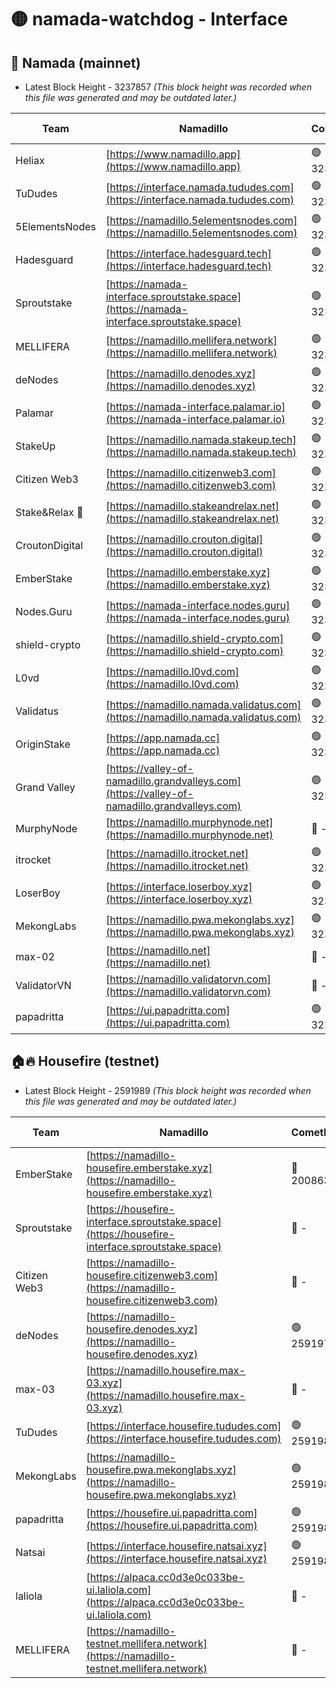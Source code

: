 # 🟡 namada-watchdog - Interface

## 🚀 Namada (mainnet)
- Latest Block Height - 3237857 *(This block height was recorded when this file was generated and may be outdated later.)*

| Team | Namadillo | CometBFT | Indexer | MASP Indexer |
|-|-|-|-|-|
| Heliax | [https://www.namadillo.app](https://www.namadillo.app) | 🟢 3237834 | 🟢 3237834 | 🟢 3237834 |
| TuDudes | [https://interface.namada.tududes.com](https://interface.namada.tududes.com) | 🟢 3237834 | 🟢 3237834 | 🟢 3237834 |
| 5ElementsNodes | [https://namadillo.5elementsnodes.com](https://namadillo.5elementsnodes.com) | 🟢 3237835 | 🟢 3237834 | 🟢 3237834 |
| Hadesguard | [https://interface.hadesguard.tech](https://interface.hadesguard.tech) | 🟢 3237835 | 🟢 3237835 | 🟢 3237835 |
| Sproutstake | [https://namada-interface.sproutstake.space](https://namada-interface.sproutstake.space) | 🟢 3237836 | 🟢 3237836 | 🟢 3237835 |
| MELLIFERA | [https://namadillo.mellifera.network](https://namadillo.mellifera.network) | 🟢 3237837 | 🟢 3237837 | 🟢 3237837 |
| deNodes | [https://namadillo.denodes.xyz](https://namadillo.denodes.xyz) | 🟢 3237838 | 🟢 3237838 | 🟢 3237838 |
| Palamar | [https://namada-interface.palamar.io](https://namada-interface.palamar.io) | 🟢 3237838 | 🟢 3237838 | 🟢 3237838 |
| StakeUp | [https://namadillo.namada.stakeup.tech](https://namadillo.namada.stakeup.tech) | 🟢 3237839 | 🟢 3237839 | 🟢 3237839 |
| Citizen Web3 | [https://namadillo.citizenweb3.com](https://namadillo.citizenweb3.com) | 🟢 3237840 | 🟢 3237840 | 🟢 3237840 |
| Stake&Relax 🦥 | [https://namadillo.stakeandrelax.net](https://namadillo.stakeandrelax.net) | 🟢 3237840 | 🟢 3237840 | 🟢 3237840 |
| CroutonDigital | [https://namadillo.crouton.digital](https://namadillo.crouton.digital) | 🟢 3237841 | 🟢 3237841 | 🟢 3237841 |
| EmberStake | [https://namadillo.emberstake.xyz](https://namadillo.emberstake.xyz) | 🟢 3237842 | 🟢 3237842 | 🟢 3237842 |
| Nodes.Guru | [https://namada-interface.nodes.guru](https://namada-interface.nodes.guru) | 🟢 3237843 | 🟢 3237843 | 🟢 3237843 |
| shield-crypto | [https://namadillo.shield-crypto.com](https://namadillo.shield-crypto.com) | 🟢 3237843 | 🟢 3237843 | 🟢 3237843 |
| L0vd | [https://namadillo.l0vd.com](https://namadillo.l0vd.com) | 🟢 3237844 | 🟢 3237844 | 🟢 3237844 |
| Validatus | [https://namadillo.namada.validatus.com](https://namadillo.namada.validatus.com) | 🟢 3237845 | 🟢 3237845 | 🟢 3237845 |
| OriginStake | [https://app.namada.cc](https://app.namada.cc) | 🟢 3237846 | 🟢 3237845 | 🟢 3237845 |
| Grand Valley | [https://valley-of-namadillo.grandvalleys.com](https://valley-of-namadillo.grandvalleys.com) | 🟢 3237846 | 🟢 3237846 | 🟢 3237847 |
| MurphyNode | [https://namadillo.murphynode.net](https://namadillo.murphynode.net) | 🔴 - | 🔴 - | 🔴 - |
| itrocket | [https://namadillo.itrocket.net](https://namadillo.itrocket.net) | 🟢 3237851 | 🟢 3237851 | 🟢 3237851 |
| LoserBoy | [https://interface.loserboy.xyz](https://interface.loserboy.xyz) | 🟢 3237851 | 🟢 3237851 | 🟢 3237851 |
| MekongLabs | [https://namadillo.pwa.mekonglabs.xyz](https://namadillo.pwa.mekonglabs.xyz) | 🟢 3237852 | 🟢 3237852 | 🟢 3237852 |
| max-02 | [https://namadillo.net](https://namadillo.net) | 🔴 - | 🔴 - | 🔴 - |
| ValidatorVN | [https://namadillo.validatorvn.com](https://namadillo.validatorvn.com) | 🔴 - | 🔴 - | 🔴 - |
| papadritta | [https://ui.papadritta.com](https://ui.papadritta.com) | 🟢 3237857 | 🟢 3237857 | 🟢 3237857 |

## 🏠🔥 Housefire (testnet)
- Latest Block Height - 2591989 *(This block height was recorded when this file was generated and may be outdated later.)*

| Team | Namadillo | CometBFT | Indexer | MASP Indexer |
|-|-|-|-|-|
| EmberStake | [https://namadillo-housefire.emberstake.xyz](https://namadillo-housefire.emberstake.xyz) | 🔴 2008636 | 🔴 - | 🔴 - |
| Sproutstake | [https://housefire-interface.sproutstake.space](https://housefire-interface.sproutstake.space) | 🔴 - | 🔴 - | 🔴 - |
| Citizen Web3 | [https://namadillo-housefire.citizenweb3.com](https://namadillo-housefire.citizenweb3.com) | 🔴 - | 🔴 - | 🔴 - |
| deNodes | [https://namadillo-housefire.denodes.xyz](https://namadillo-housefire.denodes.xyz) | 🟢 2591979 | 🟢 2591979 | 🟢 2591978 |
| max-03 | [https://namadillo.housefire.max-03.xyz](https://namadillo.housefire.max-03.xyz) | 🔴 - | 🔴 - | 🔴 - |
| TuDudes | [https://interface.housefire.tududes.com](https://interface.housefire.tududes.com) | 🟢 2591987 | 🟢 2591987 | 🟢 2591987 |
| MekongLabs | [https://namadillo-housefire.pwa.mekonglabs.xyz](https://namadillo-housefire.pwa.mekonglabs.xyz) | 🟢 2591987 | 🟢 2591987 | 🟢 2591987 |
| papadritta | [https://housefire.ui.papadritta.com](https://housefire.ui.papadritta.com) | 🟢 2591989 | 🟢 2591989 | 🟢 2591989 |
| Natsai | [https://interface.housefire.natsai.xyz](https://interface.housefire.natsai.xyz) | 🟢 2591989 | 🟢 2591989 | 🟢 2591989 |
| laliola | [https://alpaca.cc0d3e0c033be-ui.laliola.com](https://alpaca.cc0d3e0c033be-ui.laliola.com) | 🔴 - | 🔴 - | 🔴 - |
| MELLIFERA | [https://namadillo-testnet.mellifera.network](https://namadillo-testnet.mellifera.network) | 🔴 - | 🟢 2591992 | 🔴 2589026 |

